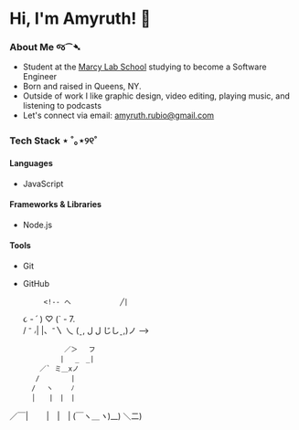 # Hi, I'm Amyruth! 👋

### About Me જ⁀➴
- Student at the [Marcy Lab School](https://www.marcylabschool.org/) studying to become a Software Engineer
- Born and raised in Queens, NY.
- Outside of work I like graphic design, video editing, playing music, and listening to podcasts
- Let's connect via email: amyruth.rubio@gmail.com

### Tech Stack ⋆ ˚｡⋆୨୧˚

#### Languages
- JavaScript

#### Frameworks & Libraries
- Node.js

#### Tools
- Git
- GitHub


           <!-- へ            ╱| 
     ૮  -   ՛ )  ♡   (`   -  7.   
       /   ⁻  ៸|         |、⁻〵
 乀 (ˍ, ل ل         じしˍ,)ノ -->



                ／＞　 フ
               | 　_　_| 
          ／` ミ＿xノ 
         /　　　　 |
        /　 ヽ　　 ﾉ
        │　　|　|　|
／￣|　　 |　|　|
(￣ヽ＿_ヽ_)__)
＼二)